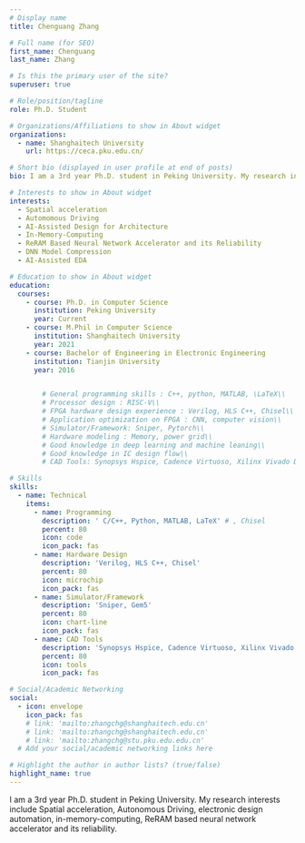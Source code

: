 ```yaml
---
# Display name
title: Chenguang Zhang

# Full name (for SEO)
first_name: Chenguang 
last_name: Zhang

# Is this the primary user of the site?
superuser: true

# Role/position/tagline
role: Ph.D. Student

# Organizations/Affiliations to show in About widget
organizations:
  - name: Shanghaitech University
    url: https://ceca.pku.edu.cn/

# Short bio (displayed in user profile at end of posts)
bio: I am a 3rd year Ph.D. student in Peking University. My research interests include Spatial acceleration, Autonomous Driving, electronic design automation, in-memory-computing, ReRAM based neural network accelerator and its reliability.

# Interests to show in About widget
interests:
  - Spatial acceleration
  - Automomous Driving
  - AI-Assisted Design for Architecture
  - In-Memory-Computing
  - ReRAM Based Neural Network Accelerator and its Reliability
  - DNN Model Compression
  - AI-Assisted EDA

# Education to show in About widget
education:
  courses:
    - course: Ph.D. in Computer Science
      institution: Peking University
      year: Current
    - course: M.Phil in Computer Science
      institution: Shanghaitech University
      year: 2021
    - course: Bachelor of Engineering in Electronic Engineering
      institution: Tianjin University
      year: 2016


        # General programming skills : C++, python, MATLAB, \LaTeX\\
        # Processor design : RISC-V\\
        # FPGA hardware design experience : Verilog, HLS C++, Chisel\\
        # Application optimization on FPGA : CNN, computer vision\\
        # Simulator/Framework: Sniper, Pytorch\\
        # Hardware modeling : Memory, power grid\\
        # Good knowledge in deep learning and machine leaning\\
        # Good knowledge in IC design flow\\
        # CAD Tools: Synopsys Hspice, Cadence Virtuoso, Xilinx Vivado Design Suite, Intel/Altera Quartus Prime, Mentor ModelSim, Synopsys Design Compiler

# Skills
skills:
  - name: Technical
    items:
      - name: Programming
        description: ' C/C++, Python, MATLAB, LaTeX' # , Chisel
        percent: 80
        icon: code
        icon_pack: fas
      - name: Hardware Design
        description: 'Verilog, HLS C++, Chisel'
        percent: 80
        icon: microchip
        icon_pack: fas
      - name: Simulator/Framework
        description: 'Sniper, Gem5'
        percent: 80
        icon: chart-line
        icon_pack: fas
      - name: CAD Tools
        description: 'Synopsys Hspice, Cadence Virtuoso, Xilinx Vivado Design Suite, Intel/Altera Quartus Prime, Mentor ModelSim, Synopsys Design Compiler'
        percent: 80
        icon: tools
        icon_pack: fas

# Social/Academic Networking
social:
  - icon: envelope
    icon_pack: fas
    # link: 'mailto:zhangchg@shanghaitech.edu.cn'
    # link: 'mailto:zhangchg@shanghaitech.edu.cn'
    # link: 'mailto:zhangchg@stu.pku.edu.edu.cn'
  # Add your social/academic networking links here

# Highlight the author in author lists? (true/false)
highlight_name: true
---
```


I am a 3rd year Ph.D. student in Peking University. My research interests include Spatial acceleration, Autonomous Driving, electronic design automation, in-memory-computing, ReRAM based neural network accelerator and its reliability.
